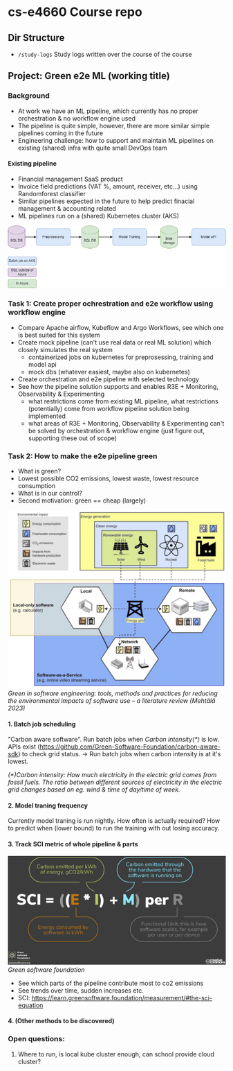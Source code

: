 # cs-e4660 Course repo

## Dir Structure 

- `/study-logs` Study logs written over the course of the course

## Project: Green e2e ML (working title)

### Background

- At work we have an ML pipeline, which currently has no proper orchestration & no workflow engine used
- The pipeline is quite simple, however, there are more similar simple pipelines coming in the future
- Engineering challenge: how to support and maintain ML pipelines on existing (shared) infra with quite small DevOps team

#### Existing pipeline

- Financial management SaaS product
- Invoice field predictions (VAT %, amount, receiver, etc...) using Randomforest classifier
- Similar pipelines expected in the future to help predict finacial management & accounting related
- ML pipelines run on a (shared) Kubernetes cluster (AKS)

![(image missing)](./finago-pipeline.drawio.png)

### Task 1: Create proper ochrestration and e2e workflow using workflow engine

- Compare Apache airflow, Kubeflow and Argo Workflows, see which one is best suited for this system
- Create mock pipeline (can't use real data or real ML solution) which closely simulates the real system
  - containerized jobs on kubernetes for preprosessing, training and model api
  - mock dbs (whatever easiest, maybe also on kubernetes)
- Create orchestration and e2e pipeline with selected technology
- See how the pipeline solution supports and enables R3E + Monitoring, Observability & Experimenting
  - what restrictions come from existing ML pipeline, what restrictions (potentially) come from workflow pipeline solution being implemented
  - what areas of R3E + Monitoring, Observability & Experimenting can't be solved by orchestration & workflow engine (just figure out, supporting these out of scope)

### Task 2: How to make the e2e pipeline green

- What is green?
- Lowest possible CO2 emissions, lowest waste, lowest resource consumption
- What is in our control?
- Second motivation: green == cheap (largely)

![(image missing)](./impact.png)
*Green in software engineering: tools, methods and practices for reducing the
environmental impacts of software use – a literature review (Mehtälä 2023)*

#### 1. Batch job scheduling

"Carbon aware software". Run batch jobs when *Carbon intensity(\*)* is low. APIs exist (https://github.com/Green-Software-Foundation/carbon-aware-sdk) to check grid status. -> Run batch jobs when carbon intensity is at it's lowest. 

*(\*)Carbon intensity: How much electricity in the electric grid comes from fossil fuels. The ratio between different sources of electricity in the electric grid changes based on eg. wind & time of day/time of week.*

#### 2. Model traning frequency

Currently model traning is run nightly. How often is actually required? How to predict when (lower bound) to run the training with out losing accuracy. 

#### 3. Track SCI metric of whole pipeline & parts

![(image missing)](sci.png)
*Green software foundation*

- See which parts of the pipeline contribute most to co2 emissions
- See trends over time, sudden increases etc.
- SCI: https://learn.greensoftware.foundation/measurement/#the-sci-equation

#### 4. (Other methods to be discovered)

### Open questions:

1. Where to run, is local kube cluster enough, can school provide cloud cluster?